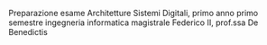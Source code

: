 Preparazione esame Architetture Sistemi Digitali, primo anno primo semestre ingegneria informatica magistrale Federico II, prof.ssa De Benedictis
